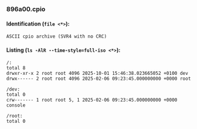 ### 896a00.cpio
#### Identification (`file <*>`):
```
ASCII cpio archive (SVR4 with no CRC)
```
#### Listing (`ls -AlR --time-style=full-iso <*>`):
```
/:
total 8
drwxr-xr-x 2 root root 4096 2025-10-01 15:46:38.023665052 +0100 dev
drwx------ 2 root root 4096 2025-02-06 09:23:45.000000000 +0000 root

/dev:
total 0
crw------- 1 root root 5, 1 2025-02-06 09:23:45.000000000 +0000 console

/root:
total 0
```

